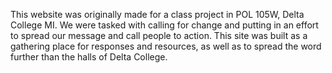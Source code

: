 This website was originally made for a class project in POL 105W, Delta College MI. We were tasked with calling for change and putting in an effort to spread our message and call people to action. This site was built as a gathering place for responses and resources, as well as to spread the word further than the halls of Delta College.